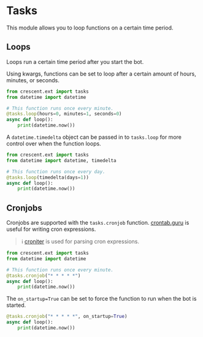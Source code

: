 # Tasks

This module allows you to loop functions on a certain time period.

## Loops

Loops run a certain time period after you start the bot.

Using kwargs, functions can be set to loop after a certain amount of hours, minutes,
or seconds.

```python
from crescent.ext import tasks
from datetime import datetime

# This function runs once every minute.
@tasks.loop(hours=0, minutes=1, seconds=0)
async def loop():
    print(datetime.now())
```

A `datetime.timedelta` object can be passed in to `tasks.loop` for more control
over when the function loops.

```python
from crescent.ext import tasks
from datetime import datetime, timedelta

# This function runs once every day.
@tasks.loop(timedelta(days=1))
async def loop():
    print(datetime.now())
```


## Cronjobs

Cronjobs are supported with the `tasks.cronjob` function.
[crontab.guru](https://crontab.guru/) is useful for writing cron expressions.

> ℹ️ [croniter](https://pypi.org/project/croniter/) is used for parsing
> cron expressions.

```python
from crescent.ext import tasks
from datetime import datetime

# This function runs once every minute.
@tasks.cronjob("* * * * *")
async def loop():
    print(datetime.now())
```

The `on_startup=True` can be set to force the function to run when the bot is started.

```python
@tasks.cronjob("* * * * *", on_startup=True)
async def loop():
    print(datetime.now())
```
